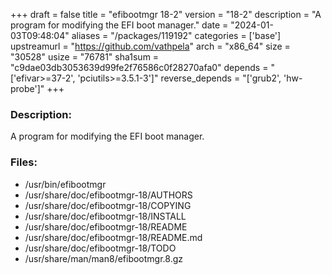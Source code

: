 +++
draft = false
title = "efibootmgr 18-2"
version = "18-2"
description = "A program for modifying the EFI boot manager."
date = "2024-01-03T09:48:04"
aliases = "/packages/119192"
categories = ['base']
upstreamurl = "https://github.com/vathpela"
arch = "x86_64"
size = "30528"
usize = "76781"
sha1sum = "c9dae03db3053639d99fe2f76586c0f28270afa0"
depends = "['efivar>=37-2', 'pciutils>=3.5.1-3']"
reverse_depends = "['grub2', 'hw-probe']"
+++
### Description: 
A program for modifying the EFI boot manager.

### Files: 
* /usr/bin/efibootmgr
* /usr/share/doc/efibootmgr-18/AUTHORS
* /usr/share/doc/efibootmgr-18/COPYING
* /usr/share/doc/efibootmgr-18/INSTALL
* /usr/share/doc/efibootmgr-18/README
* /usr/share/doc/efibootmgr-18/README.md
* /usr/share/doc/efibootmgr-18/TODO
* /usr/share/man/man8/efibootmgr.8.gz
